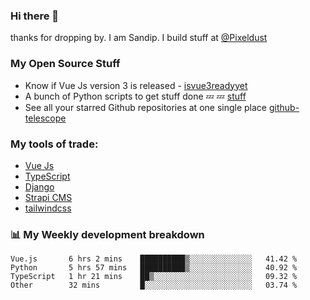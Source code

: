 ### Hi there 👋

thanks for dropping by.
I am Sandip. I build stuff at [@Pixeldust](github.com/pixeldust-in/)

###  **My Open Source Stuff**

 - Know if Vue Js version 3 is released -  [isvue3readyyet](https://github.com/sandiprb/isvue3readyyet)
 - A bunch of Python scripts to get stuff done 💤 💤 [stuff](https://github.com/sandiprb/stuff)
 - See all your starred Github repositories at one single place [github-telescope](https://github.com/sandiprb/github-telescope)



###  **My tools of trade:**
 - [Vue Js](https://github.com/vuejs/vue/)
 - [TypeScript](https://github.com/microsoft/TypeScript)
 - [Django](github.com/django/django)
 - [Strapi CMS](github.com/strapi/strapi)
 - [tailwindcss](https://github.com/tailwindlabs/tailwindcss)


###  📊 **My Weekly development breakdown**
<!--START_SECTION:waka-->

```text
Vue.js       6 hrs 2 mins    ██████████▒░░░░░░░░░░░░░░   41.42 %
Python       5 hrs 57 mins   ██████████▒░░░░░░░░░░░░░░   40.92 %
TypeScript   1 hr 21 mins    ██▒░░░░░░░░░░░░░░░░░░░░░░   09.32 %
Other        32 mins         █░░░░░░░░░░░░░░░░░░░░░░░░   03.74 %
```

<!--END_SECTION:waka-->
